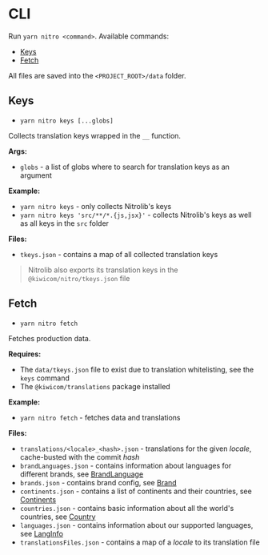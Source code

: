 # CLI

Run `yarn nitro <command>`. Available commands:
* [Keys](#keys)
* [Fetch](#fetch)

All files are saved into the `<PROJECT_ROOT>/data` folder.

## Keys

* `yarn nitro keys [...globs]`

Collects translation keys wrapped in the `__` function.

**Args:**
* `globs` - a list of globs where to search for translation keys as an argument

**Example:**
* `yarn nitro keys` - only collects Nitrolib's keys
* `yarn nitro keys 'src/**/*.{js,jsx}'` - collects Nitrolib's keys as well as all keys in the `src` folder

**Files:**
* `tkeys.json` - contains a map of all collected translation keys

> Nitrolib also exports its translation keys in the `@kiwicom/nitro/tkeys.json` file

## Fetch

* `yarn nitro fetch`

Fetches production data.

**Requires:**
* The `data/tkeys.json` file to exist due to translation whitelisting, see the `keys` command
* The `@kiwicom/translations` package installed

**Example:**
* `yarn nitro fetch` - fetches data and translations

**Files:**
* `translations/<locale>_<hash>.json` - translations for the given _locale_, cache-busted with the commit _hash_
* `brandLanguages.json` - contains information about languages for different brands, see [BrandLanguage](./records#brandlanguage)
* `brands.json` - contains brand config, see [Brand](./records#brand)
* `continents.json` - contains a list of continents and their countries, see [Continents](./records#continents)
* `countries.json` - contains basic information about all the world's countries, see [Country](./records#Country)
* `languages.json` - contains information about our supported languages, see [LangInfo](./records#langinfo)
* `translationsFiles.json` - contains a map of a _locale_ to its translation file
